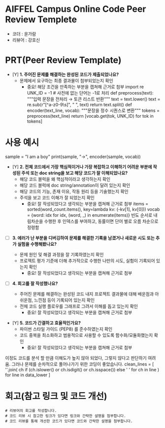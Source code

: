 # AIFFEL Campus Online Code Peer Review Templete
- 코더 : 윤가람
- 리뷰어 : 강호신


# PRT(Peer Review Template)
- [Y]  **1. 주어진 문제를 해결하는 완성된 코드가 제출되었나요?**
    - 문제에서 요구하는 최종 결과물이 첨부되었는지 확인
        - 중요! 해당 조건을 만족하는 부분을 캡쳐해 근거로 첨부
import re
UNK_ID = -1  # 사전에 없는 단어는 -1로 처리
def preprocess(text):
    """입력 문장을 전처리 → 토큰 리스트 반환"""
    text = text.lower()
    text = re.sub(r"[^a-z0-9\s]", " ", text)
    return text.split()
def encoder(text_line, vocab):
    """문장을 정수 시퀀스로 변환"""
    tokens = preprocess(text_line)
    return [vocab.get(tok, UNK_ID) for tok in tokens]
# 사용 예시
sample = "I am a boy"
print(sample, "->", encoder(sample, vocab))
    
- [Y]  **2. 전체 코드에서 가장 핵심적이거나 가장 복잡하고 이해하기 어려운 부분에 작성된 
주석 또는 doc string을 보고 해당 코드가 잘 이해되었나요?**
    - 해당 코드 블럭을 왜 핵심적이라고 생각하는지 확인
    - 해당 코드 블럭에 doc string/annotation이 달려 있는지 확인
    - 해당 코드의 기능, 존재 이유, 작동 원리 등을 기술했는지 확인
    - 주석을 보고 코드 이해가 잘 되었는지 확인
        - 중요! 잘 작성되었다고 생각되는 부분을 캡쳐해 근거로 첨부
items = sorted(word_count.items(), key=lambda kv: (-kv[1], kv[0]))
vocab = {word: idx for idx, (word, _) in enumerate(items)}
빈도 순서로 내림차순을 수행한 후 인덱스를 부여하고, 동률이면 단어 별로 오름 차순으로 정령함
        
- [ ]  **3. 에러가 난 부분을 디버깅하여 문제를 해결한 기록을 남겼거나
새로운 시도 또는 추가 실험을 수행해봤나요?**
    - 문제 원인 및 해결 과정을 잘 기록하였는지 확인
    - 프로젝트 평가 기준에 더해 추가적으로 수행한 나만의 시도, 
    실험이 기록되어 있는지 확인
        - 중요! 잘 작성되었다고 생각되는 부분을 캡쳐해 근거로 첨부
        
- [ ]  **4. 회고를 잘 작성했나요?**
    - 주어진 문제를 해결하는 완성된 코드 내지 프로젝트 결과물에 대해
    배운점과 아쉬운점, 느낀점 등이 기록되어 있는지 확인
    - 전체 코드 실행 플로우를 그래프로 그려서 이해를 돕고 있는지 확인
        - 중요! 잘 작성되었다고 생각되는 부분을 캡쳐해 근거로 첨부
        
- [Y]  **5. 코드가 간결하고 효율적인가요?**
    - 파이썬 스타일 가이드 (PEP8) 를 준수하였는지 확인
    - 코드 중복을 최소화하고 범용적으로 사용할 수 있도록 함수화/모듈화했는지 확인
        - 중요! 잘 작성되었다고 생각되는 부분을 캡쳐해 근거로 첨부

이정도 코드를 분석 할 만큼 이해도가 높지 않아 되었다, 그렇지 않다고 판단하기 여려움.
그러나 문제를 순차적으로 풀어나가기 위한 코딩이 좋았습니다.
clean_lines = [
    ''.join(
      ch if (ch.islower() or ch.isdigit() or ch.isspace()) else ' '
      for ch in line
    )
    for line in data_lower
]


# 회고(참고 링크 및 코드 개선)
```
# 리뷰어의 회고를 작성합니다.
# 코드 리뷰 시 참고한 링크가 있다면 링크와 간략한 설명을 첨부합니다.
# 코드 리뷰를 통해 개선한 코드가 있다면 코드와 간략한 설명을 첨부합니다.
```
